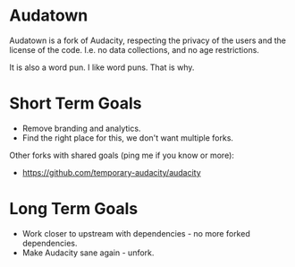 # Audatown

Audatown is a fork of Audacity, respecting the privacy of the users and the license of the code. I.e. no data collections, and no age restrictions.

It is also a word pun. I like word puns. That is why.

# Short Term Goals

- Remove branding and analytics.
- Find the right place for this, we don't want multiple forks.

Other forks with shared goals (ping me if you know or more):

- https://github.com/temporary-audacity/audacity

# Long Term Goals

- Work closer to upstream with dependencies - no more forked dependencies.
- Make Audacity sane again - unfork.
